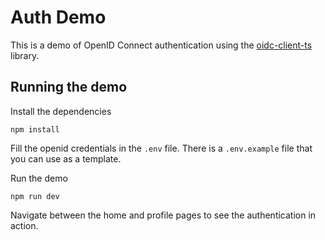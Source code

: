 # Auth Demo

This is a demo of OpenID Connect authentication using the [oidc-client-ts](https://www.npmjs.com/package/oidc-client-ts) library.

## Running the demo

Install the dependencies

    npm install

Fill the openid credentials in the `.env` file. There is a `.env.example` file that you can use as a template.

Run the demo

    npm run dev

Navigate between the home and profile pages to see the authentication in action.
